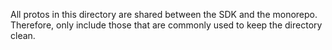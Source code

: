 All protos in this directory are shared between the SDK and the monorepo. Therefore, only include those that are commonly used to keep the directory clean.
